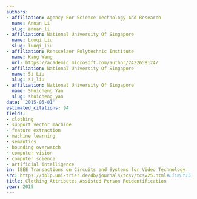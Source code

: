 ```yaml
---
authors:
- affiliation: Agency For Science Technology And Research
  name: Annan Li
  slug: annan_li
- affiliation: National University Of Singapore
  name: Luoqi Liu
  slug: luoqi_liu
- affiliation: Rensselaer Polytechnic Institute
  name: Kang Wang
  url: https://academic.microsoft.com/author/2422658124/
- affiliation: National University Of Singapore
  name: Si Liu
  slug: si_liu
- affiliation: National University Of Singapore
  name: Shuicheng Yan
  slug: shuicheng_yan
date: '2015-05-01'
estimated_citations: 94
fields:
- clothing
- support vector machine
- feature extraction
- machine learning
- semantics
- bounding overwatch
- computer vision
- computer science
- artificial intelligence
in: IEEE Transactions on Circuits and Systems for Video Technology
src: https://dblp.uni-trier.de/db/journals/tcsv/tcsv25.html#LiLWLY15
title: Clothing Attributes Assisted Person Reidentification
year: 2015
---
```


